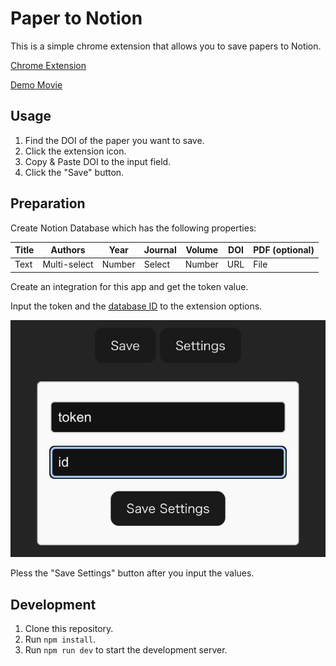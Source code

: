 # Paper to Notion

This is a simple chrome extension that allows you to save papers to Notion.

[Chrome Extension](https://chromewebstore.google.com/detail/paper-to-notion/edollpfjfbfbginhdlajipmomjmpalhb?authuser=0&hl=ja)

[Demo Movie](https://youtu.be/Pg0eNnxyVTI?si=90uDpYZuJM1nnmnt)

## Usage

1. Find the DOI of the paper you want to save.
2. Click the extension icon.
3. Copy & Paste DOI to the input field.
4. Click the "Save" button.

## Preparation

Create Notion Database which has the following properties:

| Title    | Authors      | Year  | Journal | Volume | DOI  | PDF (optional)  |
|----------|--------------|-------|---------|--------|------|------|
| Text     | Multi-select | Number| Select  | Number | URL  | File |

Create an integration for this app and get the token value.

Input the token and the [database ID](https://developers.notion.com/reference/retrieve-a-database) to the extension options.

![](assets/image.png)

Pless the "Save Settings" button after you input the values.

## Development

1. Clone this repository.
2. Run `npm install`.
3. Run `npm run dev` to start the development server.
